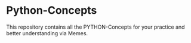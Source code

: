 # Python-Concepts
This repository contains all the PYTHON-Concepts for your practice and better understanding via Memes.
